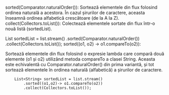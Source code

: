 
sorted(Comparator.naturalOrder()): Sortează elementele din flux folosind ordinea naturală a acestora. În cazul șirurilor de caractere,
aceasta înseamnă ordinea alfabetică crescătoare (de la A la Z).
collect(Collectors.toList()): Colectează elementele sortate din flux într-o nouă listă (sortedList).

List<String> sortedList = list.stream()
.sorted(Comparator.naturalOrder())
.collect(Collectors.toList());
sorted((o1, o2) -> o1.compareTo(o2)):


Sortează elementele din flux folosind o expresie lambda care compară două elemente 
(o1 și o2) utilizând metoda compareTo a clasei String. 
Aceasta este echivalentă cu Comparator.naturalOrder() din prima variantă,
și tot sortează elementele în ordinea naturală (alfabetică) a șirurilor de caractere.

        List<String> sortedList = list.stream()
			.sorted((o1,o2)-> o1.compareTo(o2))
			.collect(Collectors.toList());
		
